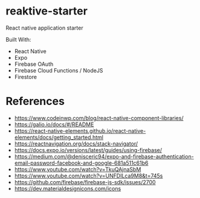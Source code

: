 # reaktive-starter
React native application starter

Built With:
- React Native
- Expo
- Firebase OAuth
- Firebase Cloud Functions / NodeJS
- Firestore

# References

- https://www.codeinwp.com/blog/react-native-component-libraries/
- https://galio.io/docs/#/README
- https://react-native-elements.github.io/react-native-elements/docs/getting_started.html
- https://reactnavigation.org/docs/stack-navigator/
- https://docs.expo.io/versions/latest/guides/using-firebase/
- https://medium.com/@denisceric94/expo-and-firebase-authentication-email-password-facebook-and-google-681a511c61b6
- https://www.youtube.com/watch?v=TkuQAjnaSbM
- https://www.youtube.com/watch?v=UNFDILca9M8&t=745s
- https://github.com/firebase/firebase-js-sdk/issues/2700
- https://dev.materialdesignicons.com/icons
